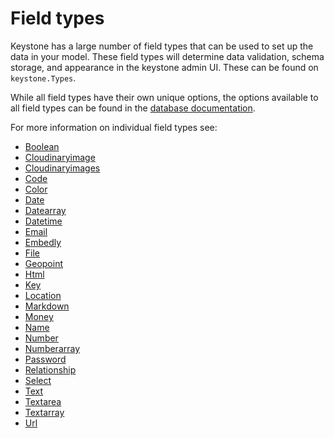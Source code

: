 # Field types

Keystone has a large number of field types that can be used to set up the data in your model. These field types will determine data validation, schema storage, and appearance in the keystone admin UI. These can be found on `keystone.Types`.

While all field types have their own unique options, the options available to all field types can be found in the [database documentation](/database/#field-options).

For more information on individual field types see:


- [Boolean](./field/boolean)
- [Cloudinaryimage](./field/cloudinaryimage)
- [Cloudinaryimages](./field/cloudinaryimages)
- [Code](./field/code)
- [Color](./field/color)
- [Date](./field/date)
- [Datearray](./field/datearray)
- [Datetime](./field/datetime)
- [Email](./field/email)
- [Embedly](./field/embedly)
- [File](./field/file)
- [Geopoint](./field/geopoint)
- [Html](./field/html)
- [Key](./field/key)
- [Location](./field/location)
- [Markdown](./field/markdown)
- [Money](./field/money)
- [Name](./field/name)
- [Number](./field/number)
- [Numberarray](./field/numberarray)
- [Password](./field/password)
- [Relationship](./field/relationship)
- [Select](./field/select)
- [Text](./field/text)
- [Textarea](./field/textarea)
- [Textarray](./field/textarray)
- [Url](./field/url)
